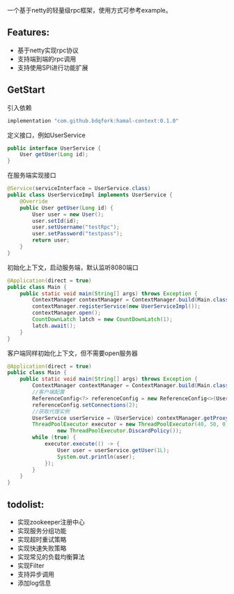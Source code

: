 一个基于netty的轻量级rpc框架，使用方式可参考example。

## Features:
- 基于netty实现rpc协议
- 支持端到端的rpc调用
- 支持使用SPI进行功能扩展

## GetStart
引入依赖
```groovy
implementation "com.github.bdqfork:hamal-context:0.1.0"
```
定义接口，例如UserService
```java
public interface UserService {
    User getUser(Long id);
}
```
在服务端实现接口
```java
@Service(serviceInterface = UserService.class)
public class UserServiceImpl implements UserService {
    @Override
    public User getUser(Long id) {
        User user = new User();
        user.setId(id);
        user.setUsername("testRpc");
        user.setPassword("testpass");
        return user;
    }
}
```
初始化上下文，启动服务端，默认监听8080端口
```java
@Application(direct = true)
public class Main {
    public static void main(String[] args) throws Exception {
        ContextManager contextManager = ContextManager.build(Main.class);
        contextManager.registerService(new UserServiceImpl());
        contextManager.open();
        CountDownLatch latch = new CountDownLatch(1);
        latch.await();
    }
}
```
客户端同样初始化上下文，但不需要open服务器
```java
@Application(direct = true)
public class Main {
    public static void main(String[] args) throws Exception {
        ContextManager contextManager = ContextManager.build(Main.class);
        //客户端配置
        ReferenceConfig<?> referenceConfig = new ReferenceConfig<>(UserService.class);
        referenceConfig.setConnections(2);
        //获取代理实例
        UserService userService = (UserService) contextManager.getProxy(referenceConfig);
        ThreadPoolExecutor executor = new ThreadPoolExecutor(40, 50, 0, TimeUnit.SECONDS, new ArrayBlockingQueue<>(512),
                new ThreadPoolExecutor.DiscardPolicy());
        while (true) {
            executor.execute(() -> {
                User user = userService.getUser(1L);
                System.out.println(user);
            });
        }
    }
}
```
## todolist:
- 实现zookeeper注册中心
- 实现服务分组功能
- 实现超时重试策略
- 实现快速失败策略
- 实现常见的负载均衡算法
- 实现Filter
- 支持异步调用
- 添加log信息